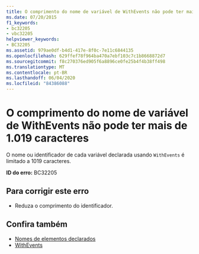 ```yaml
---
title: O comprimento do nome de variável de WithEvents não pode ter mais de 1.019 caracteres
ms.date: 07/20/2015
f1_keywords:
- bc32205
- vbc32205
helpviewer_keywords:
- BC32205
ms.assetid: 979ae0df-b4d1-417e-8f0c-7e11c6844135
ms.openlocfilehash: 629ffef78f964ba470a7ebf103c7c1b8668872d7
ms.sourcegitcommit: f8c270376ed905f6a8896ce0fe25b4f4b38ff498
ms.translationtype: MT
ms.contentlocale: pt-BR
ms.lasthandoff: 06/04/2020
ms.locfileid: "84386088"
---
```

# <a name="withevents-variable-name-length-cannot-exceed-1019-characters"></a>O comprimento do nome de variável de WithEvents não pode ter mais de 1.019 caracteres
O nome ou identificador de cada variável declarada usando `WithEvents` é limitado a 1019 caracteres.  
  
 **ID do erro:** BC32205  
  
## <a name="to-correct-this-error"></a>Para corrigir este erro  
  
- Reduza o comprimento do identificador.  
  
## <a name="see-also"></a>Confira também

- [Nomes de elementos declarados](../programming-guide/language-features/declared-elements/declared-element-names.md)
- [WithEvents](../language-reference/modifiers/withevents.md)
